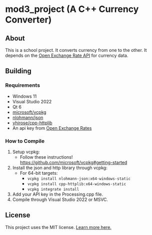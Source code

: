 # mod3_project (A C++ Currency Converter)

## About

This is a school project. It converts currency from one to the other. It depends on the [Open Exchange Rate API](https://openexchangerates.org/) for currency data.

## Building

### Requirements

- Windows 11
- Visual Studio 2022
- Qt 6
- [microsoft/vcpkg](https://github.com/microsoft/vcpkg)
- [nlohmann/json](https://github.com/nlohmann/json)
- [yhirose/cpp-httplib](https://github.com/yhirose/cpp-httplib)
- An api key from [Open Exchange Rates](https://openexchangerates.org/)

### How to Compile

1. Setup vcpkg:
    - Follow these instructions! <https://github.com/microsoft/vcpkg#getting-started> 
2. Install the json and http library through vcpkg:
    - For 64-bit targets:
        - `vcpkg install nlohmann-json:x64-windows-static`
        - `vcpkg install cpp-httplib:x64-windows-static`
        - `vcpkg integrate install`
3. Add your API key in the Processing.cpp file.
4. Compile through Visual Studio 2022 or MSVC.

## License

This project uses the MIT license. [Learn more here.](https://choosealicense.com/licenses/mit/)
